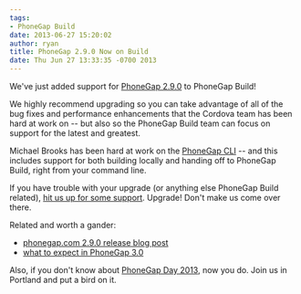 ```yaml
---
tags:
- PhoneGap Build
date: 2013-06-27 15:20:02
author: ryan
title: PhoneGap 2.9.0 Now on Build
date: Thu Jun 27 13:33:35 -0700 2013
---
```


We've just added support for [PhoneGap 2.9.0](http://phonegap.com/blog/2013/06/26/pg-290-released/) to PhoneGap Build! 

We highly recommend upgrading so you can take advantage of all of the bug fixes and performance enhancements that the Cordova team has been hard at work on -- but also so the PhoneGap Build team can focus on support for the latest and greatest. 

<!-- end-slug -->

Michael Brooks has been hard at work on the [PhoneGap CLI](http://log.michaelbrooks.ca/post/phonegap-cli-preview) -- and this includes support for both building locally and handing off to PhoneGap Build, right from your command line. 

If you have trouble with your upgrade (or anything else PhoneGap Build related), [hit us up for some support](http://community.phonegap.com/nitobi). Upgrade! Don't make us come over there.

Related and worth a gander:

 - [phonegap.com 2.9.0 release blog post](http://phonegap.com/blog/2013/06/26/pg-290-released/)
 - [what to expect in PhoneGap 3.0](http://phonegap.com/blog/2013/06/20/coming-soon-phonegap30/)

Also, if you don't know about [PhoneGap Day 2013](http://pgday.phonegap.com/), now you do. Join us in Portland and put a bird on it.
